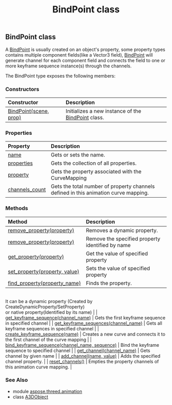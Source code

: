 ﻿---
title: BindPoint class
second_title: Aspose.3D for Python via .NET API References
description: 
type: docs
weight: 40
url: /python-net/aspose.threed.animation/bindpoint/
is_root: false
---

## BindPoint class

A [BindPoint](/3d/python-net/aspose.threed.animation/bindpoint) is usually created on an object's property, some property types contains multiple component fields(like a Vector3 field),
            [BindPoint](/3d/python-net/aspose.threed.animation/bindpoint) will generate channel for each component field and connects the field to one or more keyframe sequence instance(s) through the channels.



The BindPoint type exposes the following members:

### Constructors
| Constructor | Description |
| :- | :- |
| [BindPoint(scene, prop)](/3d/python-net/aspose.threed.animation/bindpoint/__init__/#Scene-Property) | Initializes a new instance of the [BindPoint](/3d/python-net/aspose.threed.animation/bindpoint) class. |


### Properties
| Property | Description |
| :- | :- |
| [name](/3d/python-net/aspose.threed.animation/bindpoint/name) | Gets or sets the name. |
| [properties](/3d/python-net/aspose.threed.animation/bindpoint/properties) | Gets the collection of all properties. |
| [property](/3d/python-net/aspose.threed.animation/bindpoint/property) | Gets the property associated with the CurveMapping |
| [channels_count](/3d/python-net/aspose.threed.animation/bindpoint/channels_count) | Gets the total number of property channels defined in this animation curve mapping. |


### Methods
| Method | Description |
| :- | :- |
| [remove_property(property)](/3d/python-net/aspose.threed.animation/bindpoint/remove_property/#Property) | Removes a dynamic property. |
| [remove_property(property)](/3d/python-net/aspose.threed.animation/bindpoint/remove_property/#str) | Remove the specified property identified by name |
| [get_property(property)](/3d/python-net/aspose.threed.animation/bindpoint/get_property/#str) | Get the value of specified property |
| [set_property(property, value)](/3d/python-net/aspose.threed.animation/bindpoint/set_property/#str-any) | Sets the value of specified property |
| [find_property(property_name)](/3d/python-net/aspose.threed.animation/bindpoint/find_property/#str) | Finds the property.<br/>            It can be a dynamic property (Created by CreateDynamicProperty/SetProperty) <br/>            or native property(Identified by its name) |
| [get_keyframe_sequence(channel_name)](/3d/python-net/aspose.threed.animation/bindpoint/get_keyframe_sequence/#str) | Gets the first keyframe sequence in specified channel |
| [get_keyframe_sequences(channel_name)](/3d/python-net/aspose.threed.animation/bindpoint/get_keyframe_sequences/#str) | Gets all keyframe sequences in specified channel |
| [create_keyframe_sequence(name)](/3d/python-net/aspose.threed.animation/bindpoint/create_keyframe_sequence/#str) | Creates a new curve and connects it to the first channel of the curve mapping |
| [bind_keyframe_sequence(channel_name, sequence)](/3d/python-net/aspose.threed.animation/bindpoint/bind_keyframe_sequence/#str-KeyframeSequence) | Bind the keyframe sequence to specified channel |
| [get_channel(channel_name)](/3d/python-net/aspose.threed.animation/bindpoint/get_channel/#str) | Gets channel by given name |
| [add_channel(name, value)](/3d/python-net/aspose.threed.animation/bindpoint/add_channel/#str-any) | Adds the specified channel property. |
| [reset_channels()](/3d/python-net/aspose.threed.animation/bindpoint/reset_channels/#) | Empties the property channels of this animation curve mapping. |


### See Also

* module [aspose.threed.animation](../)
* class [A3DObject](/3d/python-net/aspose.threed.animation/a3dobject)
